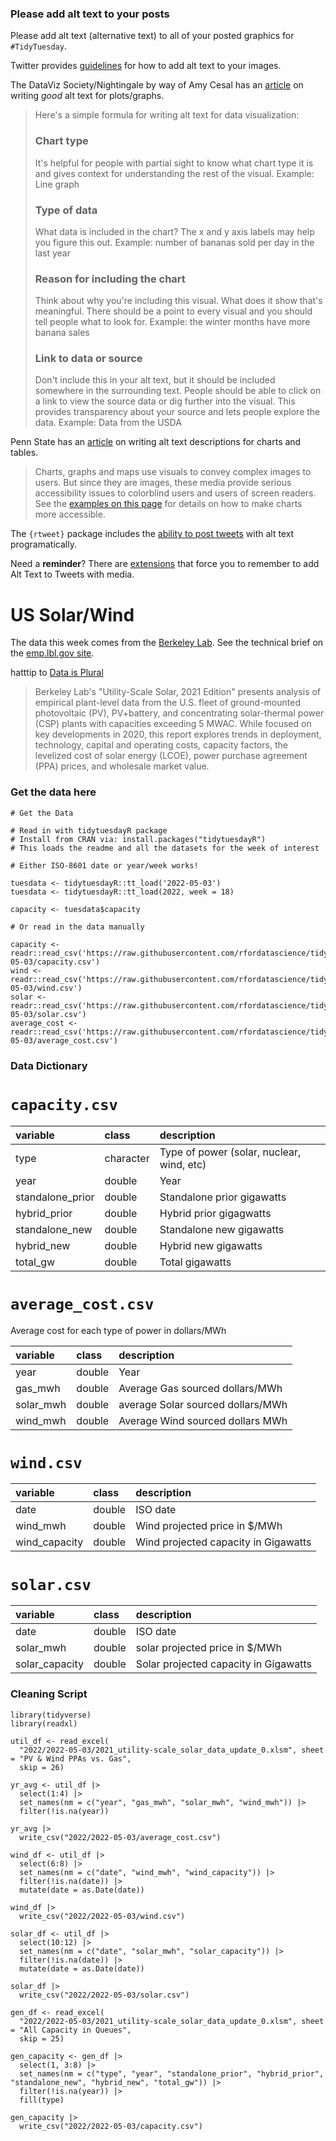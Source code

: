 ### Please add alt text to your posts

Please add alt text (alternative text) to all of your posted graphics for `#TidyTuesday`. 

Twitter provides [guidelines](https://help.twitter.com/en/using-twitter/picture-descriptions) for how to add alt text to your images.

The DataViz Society/Nightingale by way of Amy Cesal has an [article](https://medium.com/nightingale/writing-alt-text-for-data-visualization-2a218ef43f81) on writing _good_ alt text for plots/graphs.

> Here's a simple formula for writing alt text for data visualization:
> ### Chart type
> It's helpful for people with partial sight to know what chart type it is and gives context for understanding the rest of the visual.
> Example: Line graph
> ### Type of data
> What data is included in the chart? The x and y axis labels may help you figure this out.
> Example: number of bananas sold per day in the last year
> ### Reason for including the chart
> Think about why you're including this visual. What does it show that's meaningful. There should be a point to every visual and you should tell people what to look for.
> Example: the winter months have more banana sales
> ### Link to data or source
> Don't include this in your alt text, but it should be included somewhere in the surrounding text. People should be able to click on a link to view the source data or dig further into the visual. This provides transparency about your source and lets people explore the data.
> Example: Data from the USDA

Penn State has an [article](https://accessibility.psu.edu/images/charts/) on writing alt text descriptions for charts and tables.

> Charts, graphs and maps use visuals to convey complex images to users. But since they are images, these media provide serious accessibility issues to colorblind users and users of screen readers. See the [examples on this page](https://accessibility.psu.edu/images/charts/) for details on how to make charts more accessible.

The `{rtweet}` package includes the [ability to post tweets](https://docs.ropensci.org/rtweet/reference/post_tweet.html) with alt text programatically.

Need a **reminder**? There are [extensions](https://chrome.google.com/webstore/detail/twitter-required-alt-text/fpjlpckbikddocimpfcgaldjghimjiik/related) that force you to remember to add Alt Text to Tweets with media.

# US Solar/Wind

The data this week comes from the [Berkeley Lab](https://emp.lbl.gov/utility-scale-solar). See the technical brief on the [emp.lbl.gov site](https://emp.lbl.gov/sites/default/files/utility-scale_solar_2021_technical_brief.pdf).

hatttip to [Data is Plural](https://www.data-is-plural.com/archive/2022-04-20-edition/)

> Berkeley Lab's "Utility-Scale Solar, 2021 Edition" presents analysis of empirical plant-level data from the U.S. fleet of ground-mounted photovoltaic (PV), PV+battery, and concentrating solar-thermal power (CSP) plants with capacities exceeding 5 MWAC. While focused on key developments in 2020, this report explores trends in deployment, technology, capital and operating costs, capacity factors, the levelized cost of solar energy (LCOE), power purchase agreement (PPA) prices, and wholesale market value.

### Get the data here

```{r}
# Get the Data

# Read in with tidytuesdayR package 
# Install from CRAN via: install.packages("tidytuesdayR")
# This loads the readme and all the datasets for the week of interest

# Either ISO-8601 date or year/week works!

tuesdata <- tidytuesdayR::tt_load('2022-05-03')
tuesdata <- tidytuesdayR::tt_load(2022, week = 18)

capacity <- tuesdata$capacity

# Or read in the data manually

capacity <- readr::read_csv('https://raw.githubusercontent.com/rfordatascience/tidytuesday/master/data/2022/2022-05-03/capacity.csv')
wind <- readr::read_csv('https://raw.githubusercontent.com/rfordatascience/tidytuesday/master/data/2022/2022-05-03/wind.csv')
solar <- readr::read_csv('https://raw.githubusercontent.com/rfordatascience/tidytuesday/master/data/2022/2022-05-03/solar.csv')
average_cost <- readr::read_csv('https://raw.githubusercontent.com/rfordatascience/tidytuesday/master/data/2022/2022-05-03/average_cost.csv')

```
### Data Dictionary

# `capacity.csv`

|variable         |class     |description |
|:----------------|:---------|:-----------|
|type             |character | Type of power (solar, nuclear, wind, etc) |
|year             |double    | Year |
|standalone_prior |double    | Standalone prior gigawatts |
|hybrid_prior     |double    | Hybrid prior gigagwatts |
|standalone_new   |double    | Standalone new gigawatts |
|hybrid_new       |double    | Hybrid new gigawatts |
|total_gw         |double    | Total gigawatts |

# `average_cost.csv`

Average cost for each type of power in dollars/MWh

|variable  |class  |description |
|:---------|:------|:-----------|
|year      |double | Year |
|gas_mwh   |double | Average Gas sourced dollars/MWh |
|solar_mwh |double | average Solar sourced dollars/MWh           |
|wind_mwh  |double | Average Wind sourced dollars MWh|

# `wind.csv`

|variable      |class  |description |
|:-------------|:------|:-----------|
|date          |double | ISO date|
|wind_mwh      |double | Wind projected price in $/MWh |
|wind_capacity |double | Wind projected capacity in Gigawatts |

# `solar.csv`

|variable      |class  |description |
|:-------------|:------|:-----------|
|date          |double | ISO date|
|solar_mwh      |double | solar projected price in $/MWh |
|solar_capacity |double | Solar projected capacity in Gigawatts |

### Cleaning Script

```{r}
library(tidyverse)
library(readxl)

util_df <- read_excel(
  "2022/2022-05-03/2021_utility-scale_solar_data_update_0.xlsm", sheet = "PV & Wind PPAs vs. Gas",
  skip = 26)

yr_avg <- util_df |> 
  select(1:4) |> 
  set_names(nm = c("year", "gas_mwh", "solar_mwh", "wind_mwh")) |> 
  filter(!is.na(year))

yr_avg |> 
  write_csv("2022/2022-05-03/average_cost.csv")

wind_df <- util_df |> 
  select(6:8) |> 
  set_names(nm = c("date", "wind_mwh", "wind_capacity")) |> 
  filter(!is.na(date)) |> 
  mutate(date = as.Date(date))

wind_df |> 
  write_csv("2022/2022-05-03/wind.csv")

solar_df <- util_df |> 
  select(10:12) |> 
  set_names(nm = c("date", "solar_mwh", "solar_capacity")) |> 
  filter(!is.na(date)) |> 
  mutate(date = as.Date(date))

solar_df |> 
  write_csv("2022/2022-05-03/solar.csv")

gen_df <- read_excel(
  "2022/2022-05-03/2021_utility-scale_solar_data_update_0.xlsm", sheet = "All Capacity in Queues",
  skip = 25)

gen_capacity <- gen_df |> 
  select(1, 3:8) |> 
  set_names(nm = c("type", "year", "standalone_prior", "hybrid_prior", "standalone_new", "hybrid_new", "total_gw")) |> 
  filter(!is.na(year)) |> 
  fill(type)

gen_capacity |> 
  write_csv("2022/2022-05-03/capacity.csv")
```
